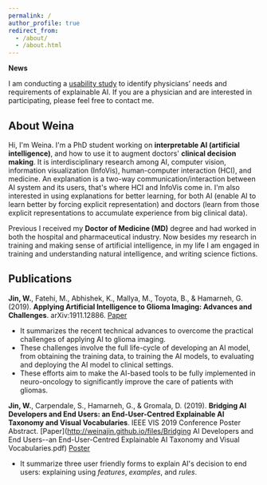 ```yaml
---
permalink: /
author_profile: true
redirect_from:
  - /about/
  - /about.html
---
```



**News**

I am conducting a [usability study][31331d16] to identify physicians’ needs and requirements of explainable AI. If you are a physician and are interested in participating, please feel free to contact me.

  [31331d16]: https://weina.me/doctor-ai.html "doctor XAI user study"


## About Weina

Hi, I'm Weina. I'm a PhD student working on **interpretable AI (artificial intelligence)**, and how to use it to augment doctors' **clinical decision making**. It is interdisciplinary research among AI, computer vision, information visualization (InfoVis), human-computer interaction (HCI), and medicine. An explanation is a two-way communication/interaction between AI system and its users, that's where HCI and InfoVis come in. I'm also interested in using explanations for better learning, for both AI (enable AI to learn better by forcing explicit representation) and doctors (learn from those explicit representations to accumulate experience from big clinical data).

Previous I received my **Doctor of Medicine (MD)** degree and had worked in both the hospital and pharmaceutical industry. Now besides my research in training and making sense of artificial intelligence, in my life I am engaged in training and understanding natural intelligence, and writing science fictions.


## Publications
**Jin, W.**, Fatehi, M., Abhishek, K., Mallya, M., Toyota, B., & Hamarneh, G. (2019). **Applying Artificial Intelligence to Glioma Imaging: Advances and Challenges**. arXiv:1911.12886. [Paper](https://arxiv.org/pdf/1911.12886.pdf)    
- It summarizes the recent technical advances to overcome the practical challenges of applying AI to glioma imaging.
- These challenges involve the full life-cycle of developing an AI model, from obtaining the training data, to training the AI models, to evaluating and deploying the AI model to clinical settings.
- These efforts aim to make the AI-based tools to be fully implemented in neuro-oncology to significantly improve the care of patients with gliomas.


**Jin, W.**, Carpendale, S., Hamarneh, G., & Gromala, D. (2019). **Bridging AI Developers and End Users: an End-User-Centred Explainable AI Taxonomy and Visual Vocabularies**. IEEE VIS 2019 Conference Poster Abstract.
[Paper](http://weinajin.github.io/files/Bridging AI Developers and End Users--an End-User-Centred Explainable AI Taxonomy and Visual Vocabularies.pdf) [Poster](http://weinajin.github.io/files/201910_IEEE_VIS_poster.pdf)
- It summarize three user friendly forms to explain AI's decision to end users: explaining using *features*, *examples*, and *rules*.
